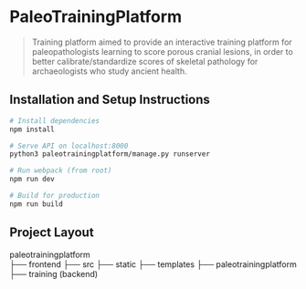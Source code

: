 # PaleoTrainingPlatform

> Training platform aimed to provide an interactive training platform for paleopathologists learning to score porous cranial lesions, in order to better calibrate/standardize scores of skeletal pathology for archaeologists who study ancient health.

## Installation and Setup Instructions

```bash
# Install dependencies
npm install

# Serve API on localhost:8000
python3 paleotrainingplatform/manage.py runserver

# Run webpack (from root)
npm run dev

# Build for production
npm run build
```
## Project Layout
paleotrainingplatform                   
├── frontend
  ├── src
  ├── static
  ├── templates
├── paleotrainingplatform
├── training (backend)
